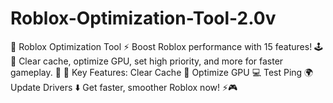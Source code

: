 # Roblox-Optimization-Tool-2.0v
🚀 Roblox Optimization Tool ⚡ Boost Roblox performance with 15 features! 🕹️💨 Clear cache, optimize GPU, set high priority, and more for faster gameplay. 🌟  🔧 Key Features: Clear Cache 🧹 Optimize GPU 💻 Test Ping 🌍 Update Drivers ⬇️ Get faster, smoother Roblox now! ⚡🎮
